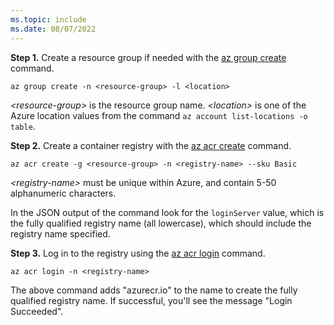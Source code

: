```yaml
---
ms.topic: include
ms.date: 08/07/2022
---
```


**Step 1.** Create a resource group if needed with the [az group create](/cli/azure/group#az-group-create) command.

```azurecli
az group create -n <resource-group> -l <location>
```
*\<resource-group>* is the resource group name. *\<location>* is one of the Azure location values from the command `az account list-locations -o table`.

**Step 2.** Create a container registry with the [az acr create](/cli/azure/acr#az-acr-create) command.

```azurecli
az acr create -g <resource-group> -n <registry-name> --sku Basic
```
*\<registry-name>* must be unique within Azure, and contain 5-50 alphanumeric characters.

In the JSON output of the command look for the `loginServer` value, which is the fully qualified registry name (all lowercase), which should include the registry name specified.

**Step 3.** Log in to the registry using the [az acr login](/cli/azure/acr#az-acr-login) command.

```azurecli
az acr login -n <registry-name>
```

The above command adds "azurecr.io" to the name to create the fully qualified registry name. If successful, you'll see the message "Login Succeeded".
